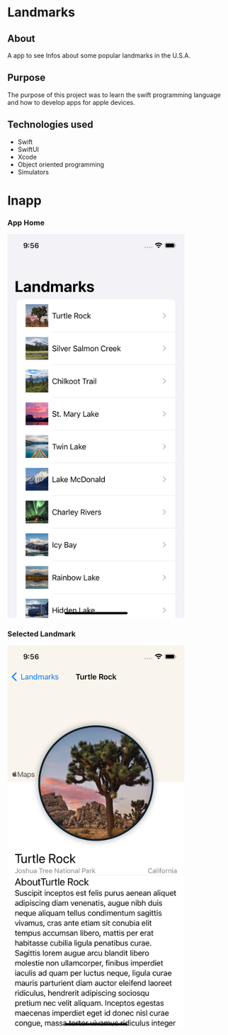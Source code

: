 # Landmarks

## About
A app to see Infos about some popular landmarks in the U.S.A.

## Purpose
The purpose of this project was to learn the swift programming language and how to develop apps for apple devices. 

## Technologies used
* Swift
* SwiftUI
* Xcode
* Object oriented programming
* Simulators
  

# Inapp
### App Home
<img src="Screenshots/Menu.png" alt="Menu" width="400">

### Selected Landmark
<img src="Screenshots/Scape.png" alt="Scape" width="400">

